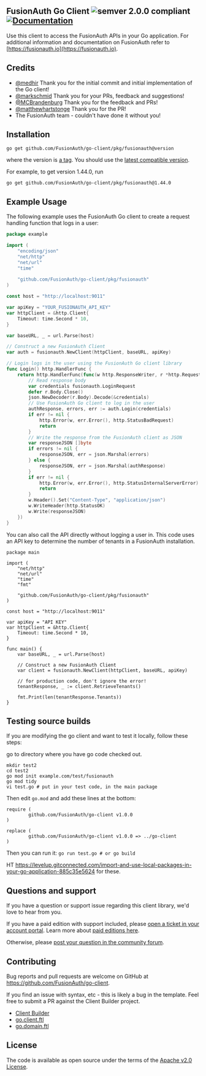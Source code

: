 ## FusionAuth Go Client ![semver 2.0.0 compliant](http://img.shields.io/badge/semver-2.0.0-brightgreen.svg?style=flat-square) [![Documentation](https://godoc.org/github.com/FusionAuth/go-client?status.svg)](http://godoc.org/github.com/FusionAuth/go-client/pkg/fusionauth)


Use this client to access the FusionAuth APIs in your Go application. For additional information and documentation on FusionAuth refer to [https://fusionauth.io](https://fusionauth.io).

## Credits
- [@medhir](https://github.com/medhir) Thank you for the initial commit and initial implementation of the Go client!
- [@markschmid](https://github.com/markschmid) Thank you for your PRs, feedback and suggestions! 
- [@MCBrandenburg](https://github.com/MCBrandenburg) Thank you for the feedback and PRs!
- [@matthewhartstonge](https://github.com/matthewhartstonge) Thank you for the PR!
- The FusionAuth team - couldn't have done it without you!

## Installation

```
go get github.com/FusionAuth/go-client/pkg/fusionauth@version
```

where the version is [a tag](https://github.com/FusionAuth/go-client/tags). You should use the [latest compatible version](https://fusionauth.io/docs/v1/tech/client-libraries/#versioning).

For example, to get version 1.44.0, run 

```
go get github.com/FusionAuth/go-client/pkg/fusionauth@1.44.0
```

## Example Usage

The following example uses the FusionAuth Go client to create a request handling function that logs in a user: 
```go
package example

import (
    "encoding/json"
    "net/http"
    "net/url"
    "time"
    
    "github.com/FusionAuth/go-client/pkg/fusionauth"
)

const host = "http://localhost:9011"

var apiKey = "YOUR_FUSIONAUTH_API_KEY"
var httpClient = &http.Client{
	Timeout: time.Second * 10,
}

var baseURL, _ = url.Parse(host)

// Construct a new FusionAuth Client
var auth = fusionauth.NewClient(httpClient, baseURL, apiKey)

// Login logs in the user using the FusionAuth Go client library
func Login() http.HandlerFunc {
    return http.HandlerFunc(func(w http.ResponseWriter, r *http.Request) {
        // Read response body
        var credentials fusionauth.LoginRequest
        defer r.Body.Close()
        json.NewDecoder(r.Body).Decode(&credentials)
        // Use FusionAuth Go client to log in the user
        authResponse, errors, err := auth.Login(credentials)
        if err != nil {
            http.Error(w, err.Error(), http.StatusBadRequest)
            return
        }
        // Write the response from the FusionAuth client as JSON
        var responseJSON []byte
        if errors != nil {
            responseJSON, err = json.Marshal(errors)
        } else {
            responseJSON, err = json.Marshal(authResponse)
        }
        if err != nil {
            http.Error(w, err.Error(), http.StatusInternalServerError)
            return
        }
        w.Header().Set("Content-Type", "application/json")
        w.WriteHeader(http.StatusOK)
        w.Write(responseJSON)
    })
}
```

You can also call the API directly without logging a user in. This code uses an API key to determine the number of tenants in a FusionAuth installation.

```
package main

import (
    "net/http"
    "net/url"
    "time"
    "fmt"
    
    "github.com/FusionAuth/go-client/pkg/fusionauth"
)

const host = "http://localhost:9011"

var apiKey = "API KEY"
var httpClient = &http.Client{
    Timeout: time.Second * 10,
}

func main() {
    var baseURL, _ = url.Parse(host)

    // Construct a new FusionAuth Client
    var client = fusionauth.NewClient(httpClient, baseURL, apiKey)
    
    // for production code, don't ignore the error!
    tenantResponse, _ := client.RetrieveTenants()
    
    fmt.Print(len(tenantResponse.Tenants))
}
```

## Testing source builds

If you are modifying the go client and want to test it locally, follow these steps:

go to directory where you have go code checked out.

```
mkdir test2
cd test2
go mod init example.com/test/fusionauth
go mod tidy
vi test.go # put in your test code, in the main package
```

Then edit `go.mod` and add these lines at the bottom:

```
require (
        github.com/FusionAuth/go-client v1.0.0
)

replace (
        github.com/FusionAuth/go-client v1.0.0 => ../go-client
)
```

Then you can run it: `go run test.go # or go build`

HT https://levelup.gitconnected.com/import-and-use-local-packages-in-your-go-application-885c35e5624 for these.

## Questions and support

If you have a question or support issue regarding this client library, we'd love to hear from you.

If you have a paid edition with support included, please [open a ticket in your account portal](https://account.fusionauth.io/account/support/). Learn more about [paid editions here](https://fusionauth.io/pricing).

Otherwise, please [post your question in the community forum](https://fusionauth.io/community/forum/).

## Contributing

Bug reports and pull requests are welcome on GitHub at https://github.com/FusionAuth/go-client.

If you find an issue with syntax, etc - this is likely a bug in the template. Feel free to submit a PR against the Client Builder project.
- [Client Builder](https://github.com/FusionAuth/fusionauth-client-builder)
- [go.client.ftl](https://github.com/FusionAuth/fusionauth-client-builder/blob/master/src/main/client/go.client.ftl)
- [go.domain.ftl](https://github.com/FusionAuth/fusionauth-client-builder/blob/master/src/main/client/go.domain.ftl)

## License

The code is available as open source under the terms of the [Apache v2.0 License](https://opensource.org/licenses/Apache-2.0).
